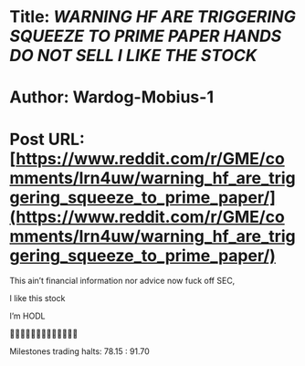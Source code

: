 # Title: ***WARNING HF ARE TRIGGERING SQUEEZE TO PRIME PAPER HANDS DO NOT SELL I LIKE THE STOCK***
# Author: Wardog-Mobius-1
# Post URL: [https://www.reddit.com/r/GME/comments/lrn4uw/warning_hf_are_triggering_squeeze_to_prime_paper/](https://www.reddit.com/r/GME/comments/lrn4uw/warning_hf_are_triggering_squeeze_to_prime_paper/)


This ain’t financial information nor advice now fuck off SEC,

I like this stock 

I’m HODL 

💎✊💎✊💎✊💎✊💎✊💎✊💎

Milestones trading halts: 78.15
                                         : 91.70